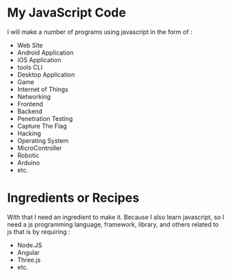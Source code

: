 # My JavaScript Code
I will make a number of programs using javascript in the form of :
- Web Site
- Android Application
- iOS Application
- tools CLI
- Desktop Application
- Game
- Internet of Things
- Networking
- Frontend
- Backend
- Penetration Testing
- Capture The Flag
- Hacking
- Operating System
- MicroController
- Robotic
- Arduino
- etc.

# Ingredients or Recipes
With that I need an ingredient to make it. Because I also learn javascript, so I need a js programming language, framework, library, and others related to js that is by requiring :
- Node.JS
- Angular
- Three.js
- etc.
